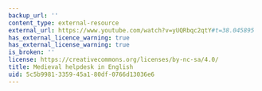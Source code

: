 ```yaml
---
backup_url: ''
content_type: external-resource
external_url: https://www.youtube.com/watch?v=yUQRbqc2qtY#t=38.045895
has_external_licence_warning: true
has_external_license_warning: true
is_broken: ''
license: https://creativecommons.org/licenses/by-nc-sa/4.0/
title: Medieval helpdesk in English
uid: 5c5b9981-3359-45a1-80df-0766d13036e6
---
```

